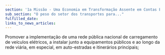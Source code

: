 ```yaml
---
section: '1a Missão - Uma Economia em Transformação Assente em Contas Equilibradas'
sub_section: "O peso do setor dos transportes para..."
fulfilled_date:
links_to_news_articles:
---
```


Promover a implementação de uma rede pública nacional de carregamento de veículos elétricos, a instalar junto a equipamentos públicos e ao longo da rede viária, em especial, em auto-estradas e itinerários principais;